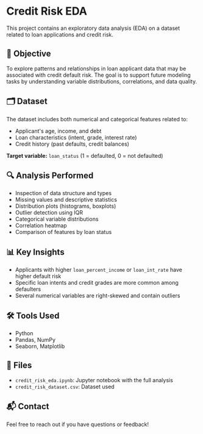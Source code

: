 # Credit Risk EDA

This project contains an exploratory data analysis (EDA) on a dataset related to loan applications and credit risk.

## 📌 Objective

To explore patterns and relationships in loan applicant data that may be associated with credit default risk. The goal is to support future modeling tasks by understanding variable distributions, correlations, and data quality.

## 🗂️ Dataset

The dataset includes both numerical and categorical features related to:

- Applicant's age, income, and debt
- Loan characteristics (intent, grade, interest rate)
- Credit history (past defaults, credit balances)

**Target variable:** `loan_status` (1 = defaulted, 0 = not defaulted)

## 🔍 Analysis Performed

- Inspection of data structure and types
- Missing values and descriptive statistics
- Distribution plots (histograms, boxplots)
- Outlier detection using IQR
- Categorical variable distributions
- Correlation heatmap
- Comparison of features by loan status

## 📊 Key Insights

- Applicants with higher `loan_percent_income` or `loan_int_rate` have higher default risk
- Specific loan intents and credit grades are more common among defaulters
- Several numerical variables are right-skewed and contain outliers

## 🛠️ Tools Used

- Python
- Pandas, NumPy
- Seaborn, Matplotlib

## 📁 Files

- `credit_risk_eda.ipynb`: Jupyter notebook with the full analysis
- `credit_risk_dataset.csv`: Dataset used 

## 📬 Contact

Feel free to reach out if you have questions or feedback!
